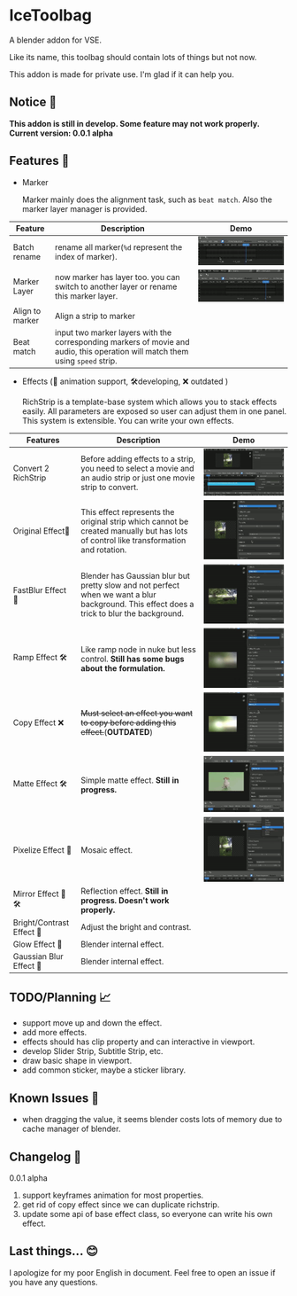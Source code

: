 # IceToolbag
A blender addon for VSE.

Like its name, this toolbag should contain lots of things but not now.

This addon is made for private use. I'm glad if it can help you.

## Notice :bell:

**This addon is still in develop. Some feature may not work properly. Current version: 0.0.1 alpha**

## Features :flags:

- Marker

  Marker mainly does the alignment task, such as `beat match`. Also the marker layer manager is provided.

| Feature         | Description                                                  | Demo                |
| --------------- | ------------------------------------------------------------ | ------------------- |
| Batch rename    | rename all marker(`%d` represent the index of marker).       | ![](doc/marker.gif) |
| Marker Layer    | now marker has layer too. you can switch to another layer or rename this marker layer. | ![](doc/switch.gif) |
| Align to marker | Align a strip to marker                                      |                     |
| Beat match      | input two marker layers with the corresponding markers of movie and audio, this operation will match them using `speed` strip. |                     |

- Effects (:key: animation support, :hammer_and_wrench:developing, :x: outdated )

  RichStrip is a template-base system which allows you to stack effects easily. All parameters are exposed so user can adjust them in one panel. This system is extensible. You can write your own effects.

| Features            | Description                                                  | Demo               |
| ------------------- | ------------------------------------------------------------ | ------------------ |
| Convert 2 RichStrip | Before adding effects to a strip, you need to select a movie and an audio strip or just one movie strip to convert. | ![](doc/c2rs.gif)  |
| Original Effect:key: | This effect represents the original strip which cannot be created manually but has lots of control like transformation and rotation. | ![](doc/ori.gif)   |
| FastBlur Effect​ :key: | Blender has Gaussian blur but pretty slow and not perfect when we want a blur background. This effect does a trick to blur the background. | ![](doc/fblur.gif) |
| Ramp Effect :hammer_and_wrench: | Like ramp node in nuke but less control. **Still has some bugs about the formulation.** | ![](doc/ramp.gif)  |
| Copy Effect :x: | ~~Must select an effect you want to copy before adding this effect.~~(**OUTDATED**) | ![](doc/copy.gif) |
| Matte Effect :hammer_and_wrench: | Simple matte effect. **Still in progress.**                  | ![](doc/matte.gif) |
| Pixelize Effect :key: | Mosaic effect.                                               | ![](doc/other.gif) |
| Mirror Effect :key: :hammer_and_wrench: | Reflection effect. **Still in progress. Doesn't work properly.** | |
|Bright/Contrast Effect :key:|Adjust the bright and contrast.||
| Glow Effect :key: | Blender internal effect. |                    |
|Gaussian Blur Effect :key:|Blender internal effect.||

## TODO/Planning :chart_with_upwards_trend:

- support move up and down the effect.
- add more effects.
- effects should has clip property and can interactive in viewport.
- develop Slider Strip, Subtitle Strip, etc.
- draw basic shape in viewport.
- add common sticker, maybe a sticker library.

## Known Issues :bug:

- when dragging the value, it seems blender costs lots of memory due to cache manager of blender.


## Changelog :bookmark_tabs:
0.0.1 alpha
1. support keyframes animation for most properties.
2. get rid of copy effect since we can duplicate richstrip.
3. update some api of base effect class, so everyone can write his own effect.

## Last things...  :blush:

I apologize for my poor English in document. Feel free to open an issue if you have any questions.